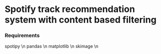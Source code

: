 # Spotify track recommendation system with content based filtering
### Requirements
spotipy \n
pandas \n
matplotlib \n
skimage \n

